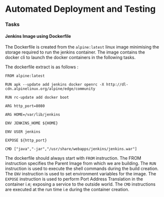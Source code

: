 # Automated Deployment and Testing



### Tasks

#### Jenkins Image using Dockerfile

The Dockerfile is created from the `alpine:latest` linux image minimising the storage required to run the jenkins container. The image contains the docker cli to launch the docker containers in the following tasks. 

The dockerfile extract is as follows :

```
FROM alpine:latest

RUN apk --update add jenkins docker openrc -X http://dl-cdn.alpinelinux.org/alpine/edge/community

RUN rc-update add docker boot

ARG http_port=8080

ARG HOME=/var/lib/jenkins

ENV JENKINS_HOME ${HOME}

ENV USER jenkins

EXPOSE ${http_port}

CMD ["java","-jar","/usr/share/webapps/jenkins/jenkins.war"]

```

The dockerfile should always start with `FROM` instruction. The FROM instruction specifies the Parent Image from which we are building. The `RUN` instruction is used to execute the shell commands during the build creation. The `ENV` instruction is used to set environment variables for the image. The `EXPOSE` instruction is used to perform Port Address Translation in the container i.e; exposing a service to the outside world. The `CMD` instructions are executed at the run time i.e during the container creation. 


